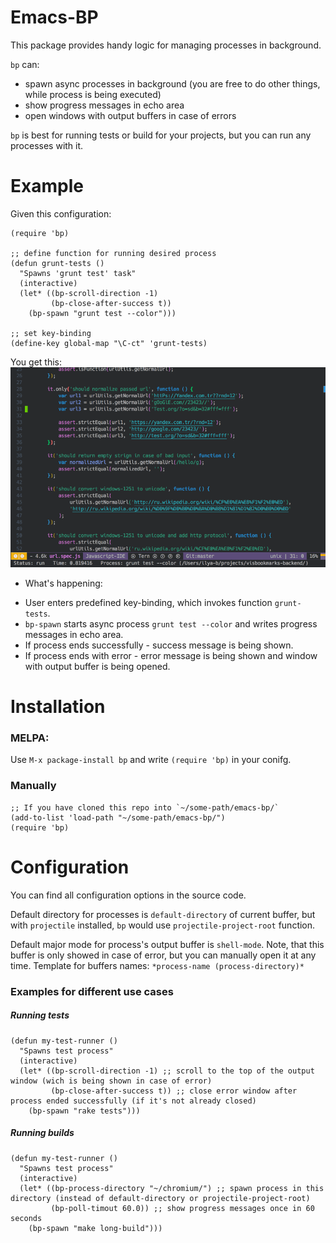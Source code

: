 # Emacs-BP
This package provides handy logic for managing processes in background.

`bp` can:
- spawn async processes in background (you are free to do other things, while process is being executed)
- show progress messages in echo area
- open windows with output buffers in case of errors

`bp` is best for running tests or build for your projects, but you can run any processes with it. 

# Example
Given this configuration:
```elisp
(require 'bp)

;; define function for running desired process
(defun grunt-tests ()
  "Spawns 'grunt test' task"
  (interactive)
  (let* ((bp-scroll-direction -1)
         (bp-close-after-success t))
    (bp-spawn "grunt test --color")))

;; set key-binding
(define-key global-map "\C-ct" 'grunt-tests)
```
You get this:
![grunt test example](./img/run-grunt-test.gif)

* What's happening:
- User enters predefined key-binding, which invokes function `grunt-tests`.
- `bp-spawn` starts async process `grunt test --color` and writes progress messages in echo area.
- If process ends successfully - success message is being shown.
- If process ends with error - error message is being shown and window with output buffer is being opened.

# Installation
### MELPA:
Use `M-x package-install bp` and write `(require 'bp)` in your conifg.

### Manually
```elisp
;; If you have cloned this repo into `~/some-path/emacs-bp/`
(add-to-list 'load-path "~/some-path/emacs-bp/")
(require 'bp)
```

# Configuration
You can find all configuration options in the source code.

Default directory for processes is `default-directory` of current buffer, but with `projectile` installed, `bp` would use `projectile-project-root` function.

Default major mode for process's output buffer is `shell-mode`. Note, that this buffer is only showed in case of error, but you can manually open it at any time. Template for buffers names: `*process-name (process-directory)*`

### Examples for different use cases
##### Running tests
```elisp
(defun my-test-runner ()
  "Spawns test process"
  (interactive)
  (let* ((bp-scroll-direction -1) ;; scroll to the top of the output window (wich is being shown in case of error)
         (bp-close-after-success t)) ;; close error window after process ended successfully (if it's not already closed)
    (bp-spawn "rake tests")))
```
##### Running builds
```elisp
(defun my-test-runner ()
  "Spawns test process"
  (interactive)
  (let* ((bp-process-directory "~/chromium/") ;; spawn process in this directory (instead of default-directory or projectile-project-root)
         (bp-poll-timout 60.0)) ;; show progress messages once in 60 seconds
    (bp-spawn "make long-build")))
```

